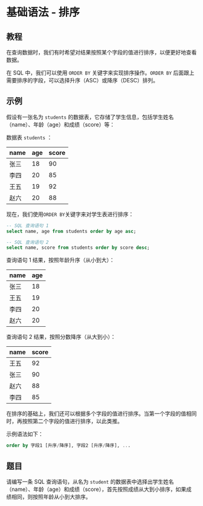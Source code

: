 # 基础语法 - 排序

## 教程
在查询数据时，我们有时希望对结果按照某个字段的值进行排序，以便更好地查看数据。

在 SQL 中，我们可以使用 `ORDER BY` 关键字来实现排序操作。`ORDER BY` 后面跟上需要排序的字段，可以选择升序（ASC）或降序（DESC）排列。



## 示例
假设有一张名为 `students` 的数据表，它存储了学生信息，包括学生姓名（name）、年龄（age）和成绩（score）等：

数据表 `students` ：

|   name   | age | score |
|----------|-----|-------|
|   张三   |  18 |  90   |
|   李四   |  20 |  85   |
|   王五   |  19 |  92   |
|   赵六   |  20 |  88   |



现在，我们使用`ORDER BY`关键字来对学生表进行排序：

```sql
-- SQL 查询语句 1
select name, age from students order by age asc;

-- SQL 查询语句 2
select name, score from students order by score desc;
```



查询语句 1 结果，按照年龄升序（从小到大）：

|   name   | age |
|----------|-----|
|   张三   |  18 |
|   王五   |  19 |
|   李四   |  20 |
|   赵六   |  20 |



查询语句 2 结果，按照分数降序（从大到小）：

|   name   | score |
|----------|-------|
|   王五   |  92   |
|   张三   |  90   |
|   赵六   |  88   |
|   李四   |  85   |



在排序的基础上，我们还可以根据多个字段的值进行排序。当第一个字段的值相同时，再按照第二个字段的值进行排序，以此类推。

示例语法如下：

```sql
order by 字段1 [升序/降序], 字段2 [升序/降序], ...
```



## 题目
请编写一条 SQL 查询语句，从名为 `student` 的数据表中选择出学生姓名（name）、年龄（age）和成绩（score），首先按照成绩从大到小排序，如果成绩相同，则按照年龄从小到大排序。

